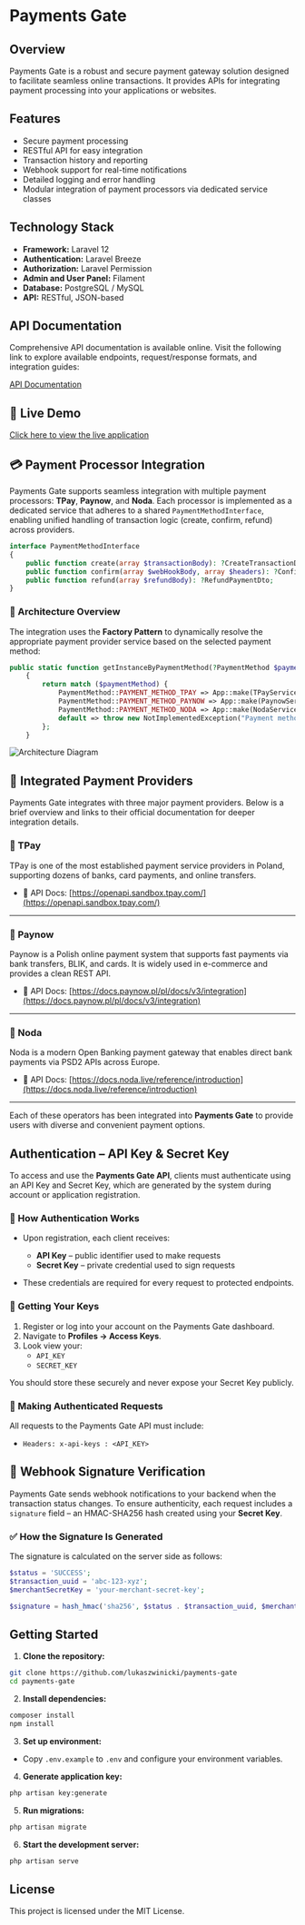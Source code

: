 # Payments Gate


## Overview

Payments Gate is a robust and secure payment gateway solution designed to facilitate seamless online transactions. It provides APIs  for integrating payment processing into your applications or websites.

## Features

- Secure payment processing
- RESTful API for easy integration
- Transaction history and reporting
- Webhook support for real-time notifications
- Detailed logging and error handling
- Modular integration of payment processors via dedicated service classes
  
## Technology Stack

- **Framework:** Laravel 12
- **Authentication:** Laravel Breeze
- **Authorization:** Laravel Permission
- **Admin and User Panel:** Filament
- **Database:** PostgreSQL / MySQL
- **API:** RESTful, JSON-based

## API Documentation

Comprehensive API documentation is available online. Visit the following link to explore available endpoints, request/response formats, and integration guides:

[API Documentation](https://payments-gate.onrender.com/api/documentation)

## 🚀 Live Demo

[Click here to view the live application](https://payments-gate.onrender.com)

## 💳 Payment Processor Integration

Payments Gate supports seamless integration with multiple payment processors: **TPay**, **Paynow**, and **Noda**. Each processor is implemented as a dedicated service that adheres to a shared `PaymentMethodInterface`, enabling unified handling of transaction logic (create, confirm, refund) across providers.

``` php
interface PaymentMethodInterface
{
    public function create(array $transactionBody): ?CreateTransactionDto;
    public function confirm(array $webHookBody, array $headers): ?ConfirmTransactionDto;
    public function refund(array $refundBody): ?RefundPaymentDto;
}
```

### 🧩 Architecture Overview

The integration uses the **Factory Pattern** to dynamically resolve the appropriate payment provider service based on the selected payment method:

```php
public static function getInstanceByPaymentMethod(?PaymentMethod $paymentMethod): PaymentMethodInterface
    {
        return match ($paymentMethod) {
            PaymentMethod::PAYMENT_METHOD_TPAY => App::make(TPayService::class),
            PaymentMethod::PAYMENT_METHOD_PAYNOW => App::make(PaynowService::class),
            PaymentMethod::PAYMENT_METHOD_NODA => App::make(NodaService::class),
            default => throw new NotImplementedException("Payment method " . ($paymentMethod) . " is not implemented.")
        };
    }
```

![Architecture Diagram](https://i.imgur.com/y9qFipo.png)


## 🧾 Integrated Payment Providers

Payments Gate integrates with three major payment providers. Below is a brief overview and links to their official documentation for deeper integration details.

### 🔹 TPay

TPay is one of the most established payment service providers in Poland, supporting dozens of banks, card payments, and online transfers.

- 🔗 API Docs: [https://openapi.sandbox.tpay.com/](https://openapi.sandbox.tpay.com/)
---

### 🔹 Paynow

Paynow is a Polish online payment system that supports fast payments via bank transfers, BLIK, and cards. It is widely used in e-commerce and provides a clean REST API.

- 🔗 API Docs: [https://docs.paynow.pl/pl/docs/v3/integration](https://docs.paynow.pl/pl/docs/v3/integration)
---

### 🔹 Noda

Noda is a modern Open Banking payment gateway that enables direct bank payments via PSD2 APIs across Europe.

- 🔗 API Docs: [https://docs.noda.live/reference/introduction](https://docs.noda.live/reference/introduction)
---

Each of these operators has been integrated into **Payments Gate** to provide users with diverse and convenient payment options.

## Authentication – API Key & Secret Key

To access and use the **Payments Gate API**, clients must authenticate using an API Key and Secret Key, which are generated by the system during account or application registration.

### 🔐 How Authentication Works

- Upon registration, each client receives:
  - **API Key** – public identifier used to make requests
  - **Secret Key** – private credential used to sign requests

- These credentials are required for every request to protected endpoints.


### 🔧 Getting Your Keys

1. Register or log into your account on the Payments Gate dashboard.
2. Navigate to **Profiles -> Access Keys**.
3. Look view your:
   - `API_KEY`
   - `SECRET_KEY`

You should store these securely and never expose your Secret Key publicly.

### 📡 Making Authenticated Requests

All requests to the Payments Gate API must include:

- `Headers: x-api-keys : <API_KEY>`

## 🔐 Webhook Signature Verification

Payments Gate sends webhook notifications to your backend when the transaction status changes. To ensure authenticity, each request includes a `signature` field – an HMAC-SHA256 hash created using your **Secret Key**.

### ✅ How the Signature Is Generated

The signature is calculated on the server side as follows:

```php
$status = 'SUCCESS';
$transaction_uuid = 'abc-123-xyz';
$merchantSecretKey = 'your-merchant-secret-key';

$signature = hash_hmac('sha256', $status . $transaction_uuid, $merchantSecretKey);
```

## Getting Started

1. **Clone the repository:**
  ```bash
  git clone https://github.com/lukaszwinicki/payments-gate
  cd payments-gate
  ```

2. **Install dependencies:**
  ```bash
  composer install
  npm install
  ```

3. **Set up environment:**
  - Copy `.env.example` to `.env` and configure your environment variables.

4. **Generate application key:**
  ```bash
  php artisan key:generate
  ```
   
5. **Run migrations:**
  ```bash
  php artisan migrate
  ```

6. **Start the development server:**
  ```bash
  php artisan serve
  ```

## License

This project is licensed under the MIT License.